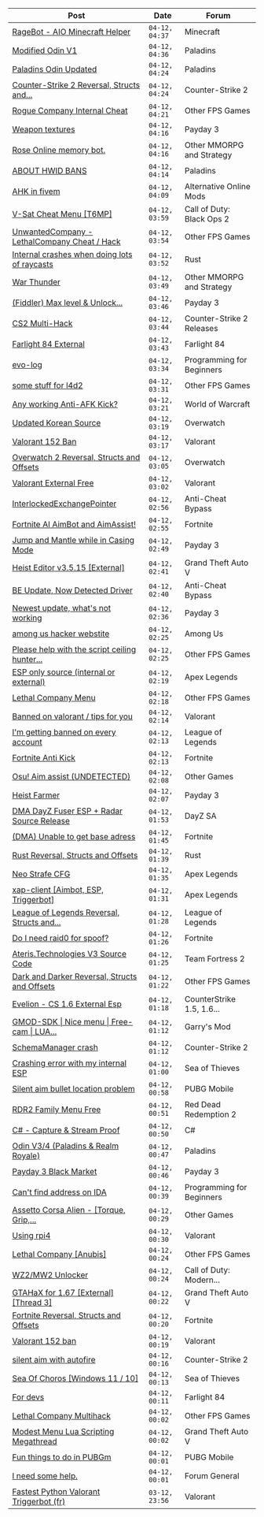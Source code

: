 |Post|Date|Forum|
|----|----|-----|
|[RageBot - AIO Minecraft Helper](https://www.unknowncheats.me/forum/minecraft/607396-ragebot-aio-minecraft-helper.html)|`04-12, 04:37`|Minecraft|
|[Modified Odin V1](https://www.unknowncheats.me/forum/paladins/585919-modified-odin-v1.html)|`04-12, 04:36`|Paladins|
|[Paladins Odin Updated](https://www.unknowncheats.me/forum/paladins/515266-paladins-odin-updated.html)|`04-12, 04:24`|Paladins|
|[Counter-Strike 2 Reversal, Structs and...](https://www.unknowncheats.me/forum/counter-strike-2-a/576077-counter-strike-2-reversal-structs-offsets.html)|`04-12, 04:24`|Counter-Strike 2|
|[Rogue Company Internal Cheat](https://www.unknowncheats.me/forum/other-fps-games/604154-rogue-company-internal-cheat.html)|`04-12, 04:21`|Other FPS Games|
|[Weapon textures](https://www.unknowncheats.me/forum/payday-3-a/613601-weapon-textures.html)|`04-12, 04:16`|Payday 3|
|[Rose Online memory bot.](https://www.unknowncheats.me/forum/other-mmorpg-and-strategy/595390-rose-online-memory-bot.html)|`04-12, 04:16`|Other MMORPG and Strategy|
|[ABOUT HWID BANS](https://www.unknowncheats.me/forum/paladins/606951-hwid-bans.html)|`04-12, 04:14`|Paladins|
|[AHK in fivem](https://www.unknowncheats.me/forum/alternative-online-mods/613324-ahk-fivem.html)|`04-12, 04:09`|Alternative Online Mods|
|[V-Sat Cheat Menu \[T6MP\]](https://www.unknowncheats.me/forum/call-of-duty-black-ops-2-a/613517-sat-cheat-menu-t6mp.html)|`04-12, 03:59`|Call of Duty: Black Ops 2|
|[UnwantedCompany - LethalCompany Cheat / Hack](https://www.unknowncheats.me/forum/other-fps-games/612460-unwantedcompany-lethalcompany-cheat-hack.html)|`04-12, 03:54`|Other FPS Games|
|[Internal crashes when doing lots of raycasts](https://www.unknowncheats.me/forum/rust/613527-internal-crashes-doing-lots-raycasts.html)|`04-12, 03:52`|Rust|
|[War Thunder](https://www.unknowncheats.me/forum/other-mmorpg-and-strategy/85949-war-thunder.html)|`04-12, 03:49`|Other MMORPG and Strategy|
|[(Fiddler) Max level & Unlock...](https://www.unknowncheats.me/forum/payday-3-a/602977-fiddler-max-level-unlock-masks-suits-items.html)|`04-12, 03:46`|Payday 3|
|[CS2 Multi-Hack](https://www.unknowncheats.me/forum/counter-strike-2-releases/612870-cs2-multi-hack.html)|`04-12, 03:44`|Counter-Strike 2 Releases|
|[Farlight 84 External](https://www.unknowncheats.me/forum/farlight-84-a/613493-farlight-84-external.html)|`04-12, 03:43`|Farlight 84|
|[evo-log](https://www.unknowncheats.me/forum/programming-for-beginners/613595-evo-log.html)|`04-12, 03:34`|Programming for Beginners|
|[some stuff for l4d2](https://www.unknowncheats.me/forum/other-fps-games/181424-stuff-l4d2.html)|`04-12, 03:31`|Other FPS Games|
|[Any working Anti-AFK Kick?](https://www.unknowncheats.me/forum/world-of-warcraft/613535-anti-afk-kick.html)|`04-12, 03:21`|World of Warcraft|
|[Updated Korean Source](https://www.unknowncheats.me/forum/overwatch/606702-updated-korean-source.html)|`04-12, 03:19`|Overwatch|
|[Valorant 152 Ban](https://www.unknowncheats.me/forum/valorant/613592-valorant-152-ban.html)|`04-12, 03:17`|Valorant|
|[Overwatch 2 Reversal, Structs and Offsets](https://www.unknowncheats.me/forum/overwatch/516727-overwatch-2-reversal-structs-offsets.html)|`04-12, 03:05`|Overwatch|
|[Valorant External Free](https://www.unknowncheats.me/forum/valorant/612035-valorant-external-free.html)|`04-12, 03:02`|Valorant|
|[InterlockedExchangePointer](https://www.unknowncheats.me/forum/anti-cheat-bypass/613056-interlockedexchangepointer.html)|`04-12, 02:56`|Anti-Cheat Bypass|
|[Fortnite AI AimBot and AimAssist!](https://www.unknowncheats.me/forum/fortnite/612707-fortnite-ai-aimbot-aimassist.html)|`04-12, 02:55`|Fortnite|
|[Jump and Mantle while in Casing Mode](https://www.unknowncheats.me/forum/payday-3-a/603251-jump-mantle-casing-mode.html)|`04-12, 02:49`|Payday 3|
|[Heist Editor v3.5.15 \[External\]](https://www.unknowncheats.me/forum/grand-theft-auto-v/451205-heist-editor-v3-5-15-external.html)|`04-12, 02:41`|Grand Theft Auto V|
|[BE Update, Now Detected Driver](https://www.unknowncheats.me/forum/anti-cheat-bypass/612756-update-detected-driver.html)|`04-12, 02:40`|Anti-Cheat Bypass|
|[Newest update, what's not working](https://www.unknowncheats.me/forum/payday-3-a/613259-update-whats.html)|`04-12, 02:36`|Payday 3|
|[among us hacker webstite](https://www.unknowncheats.me/forum/among-us/613587-hacker-webstite.html)|`04-12, 02:25`|Among Us|
|[Please help with the script ceiling hunter...](https://www.unknowncheats.me/forum/other-fps-games/613417-please-help-script-ceiling-hunter-jump-l4d2.html)|`04-12, 02:25`|Other FPS Games|
|[ESP only source (internal or external)](https://www.unknowncheats.me/forum/apex-legends/613511-esp-source-internal-external.html)|`04-12, 02:19`|Apex Legends|
|[Lethal Company Menu](https://www.unknowncheats.me/forum/other-fps-games/613045-lethal-company-menu.html)|`04-12, 02:18`|Other FPS Games|
|[Banned on valorant / tips for you](https://www.unknowncheats.me/forum/valorant/613229-banned-valorant-tips.html)|`04-12, 02:14`|Valorant|
|[I'm getting banned on every account](https://www.unknowncheats.me/forum/league-of-legends/612382-im-getting-banned-account.html)|`04-12, 02:13`|League of Legends|
|[Fortnite Anti Kick](https://www.unknowncheats.me/forum/fortnite/613440-fortnite-anti-kick.html)|`04-12, 02:13`|Fortnite|
|[Osu! Aim assist (UNDETECTED)](https://www.unknowncheats.me/forum/other-games/439955-osu-aim-assist-undetected.html)|`04-12, 02:08`|Other Games|
|[Heist Farmer](https://www.unknowncheats.me/forum/payday-3-a/607059-heist-farmer.html)|`04-12, 02:07`|Payday 3|
|[DMA DayZ Fuser ESP + Radar Source Release](https://www.unknowncheats.me/forum/dayz-sa/606723-dma-dayz-fuser-esp-radar-source-release.html)|`04-12, 01:53`|DayZ SA|
|[(DMA) Unable to get base adress](https://www.unknowncheats.me/forum/fortnite/613585-dma-unable-base-adress.html)|`04-12, 01:45`|Fortnite|
|[Rust Reversal, Structs and Offsets](https://www.unknowncheats.me/forum/rust/164256-rust-reversal-structs-offsets.html)|`04-12, 01:39`|Rust|
|[Neo Strafe CFG](https://www.unknowncheats.me/forum/apex-legends/613584-neo-strafe-cfg.html)|`04-12, 01:35`|Apex Legends|
|[xap-client \[Aimbot, ESP, Triggerbot\]](https://www.unknowncheats.me/forum/apex-legends/606842-xap-client-aimbot-esp-triggerbot.html)|`04-12, 01:31`|Apex Legends|
|[League of Legends Reversal, Structs and...](https://www.unknowncheats.me/forum/league-of-legends/310587-league-legends-reversal-structs-offsets.html)|`04-12, 01:28`|League of Legends|
|[Do I need raid0 for spoof?](https://www.unknowncheats.me/forum/fortnite/613282-raid0-spoof.html)|`04-12, 01:26`|Fortnite|
|[Ateris.Technologies V3 Source Code](https://www.unknowncheats.me/forum/team-fortress-2-a/613371-ateris-technologies-v3-source-code.html)|`04-12, 01:25`|Team Fortress 2|
|[Dark and Darker Reversal, Structs and Offsets](https://www.unknowncheats.me/forum/other-fps-games/562724-dark-darker-reversal-structs-offsets.html)|`04-12, 01:22`|Other FPS Games|
|[Evelion - CS 1.6 External Esp](https://www.unknowncheats.me/forum/counterstrike-1-5-1-6-and-mods/613583-evelion-cs-1-6-external-esp.html)|`04-12, 01:18`|CounterStrike 1.5, 1.6...|
|[GMOD-SDK \| Nice menu \| Free-cam \| LUA...](https://www.unknowncheats.me/forum/garry-s-mod/453047-gmod-sdk-nice-menu-free-cam-lua-executor-lots-features-source-included.html)|`04-12, 01:12`|Garry's Mod|
|[SchemaManager crash](https://www.unknowncheats.me/forum/counter-strike-2-a/613558-schemamanager-crash.html)|`04-12, 01:12`|Counter-Strike 2|
|[Crashing error with my internal ESP](https://www.unknowncheats.me/forum/sea-of-thieves/613581-crashing-error-internal-esp.html)|`04-12, 01:00`|Sea of Thieves|
|[Silent aim bullet location problem](https://www.unknowncheats.me/forum/pubg-mobile/613580-silent-aim-bullet-location.html)|`04-12, 00:58`|PUBG Mobile|
|[RDR2 Family Menu Free](https://www.unknowncheats.me/forum/red-dead-redemption-2-a/576128-rdr2-family-menu-free.html)|`04-12, 00:51`|Red Dead Redemption 2|
|[C# - Capture & Stream Proof](https://www.unknowncheats.me/forum/c-/613419-capture-stream-proof.html)|`04-12, 00:50`|C#|
|[Odin V3/4 (Paladins & Realm Royale)](https://www.unknowncheats.me/forum/paladins/576012-odin-v3-4-paladins-realm-royale.html)|`04-12, 00:47`|Paladins|
|[Payday 3 Black Market](https://www.unknowncheats.me/forum/payday-3-a/606667-payday-3-black-market.html)|`04-12, 00:46`|Payday 3|
|[Can't find address on IDA](https://www.unknowncheats.me/forum/programming-for-beginners/613576-cant-address-ida.html)|`04-12, 00:39`|Programming for Beginners|
|[Assetto Corsa Alien - \[Torque, Grip,...](https://www.unknowncheats.me/forum/other-games/511184-assetto-corsa-alien-torque-grip-downforce.html)|`04-12, 00:29`|Other Games|
|[Using rpi4](https://www.unknowncheats.me/forum/valorant/613524-using-rpi4.html)|`04-12, 00:30`|Valorant|
|[Lethal Company \[Anubis\]](https://www.unknowncheats.me/forum/other-fps-games/611847-lethal-company-anubis.html)|`04-12, 00:24`|Other FPS Games|
|[WZ2/MW2 Unlocker](https://www.unknowncheats.me/forum/call-of-duty-modern-warfare-ii/613538-wz2-mw2-unlocker.html)|`04-12, 00:24`|Call of Duty: Modern...|
|[GTAHaX for 1.67 \[External\] \[Thread 3\]](https://www.unknowncheats.me/forum/grand-theft-auto-v/461672-gtahax-1-67-external-thread-3-a.html)|`04-12, 00:22`|Grand Theft Auto V|
|[Fortnite Reversal, Structs and Offsets](https://www.unknowncheats.me/forum/fortnite/235061-fortnite-reversal-structs-offsets.html)|`04-12, 00:20`|Fortnite|
|[Valorant 152 ban](https://www.unknowncheats.me/forum/valorant/613480-valorant-152-ban.html)|`04-12, 00:19`|Valorant|
|[silent aim with autofire](https://www.unknowncheats.me/forum/counter-strike-2-a/613574-silent-aim-autofire.html)|`04-12, 00:16`|Counter-Strike 2|
|[Sea Of Choros \[Windows 11 / 10\]](https://www.unknowncheats.me/forum/sea-of-thieves/596786-sea-choros-windows-11-10-a.html)|`04-12, 00:13`|Sea of Thieves|
|[For devs](https://www.unknowncheats.me/forum/farlight-84-a/613151-devs.html)|`04-12, 00:11`|Farlight 84|
|[Lethal Company Multihack](https://www.unknowncheats.me/forum/other-fps-games/613409-lethal-company-multihack.html)|`04-12, 00:02`|Other FPS Games|
|[Modest Menu Lua Scripting Megathread](https://www.unknowncheats.me/forum/grand-theft-auto-v/463868-modest-menu-lua-scripting-megathread.html)|`04-12, 00:02`|Grand Theft Auto V|
|[Fun things to do in PUBGm](https://www.unknowncheats.me/forum/pubg-mobile/613563-fun-pubgm.html)|`04-12, 00:01`|PUBG Mobile|
|[I need some help.](https://www.unknowncheats.me/forum/forum-general/613483-help.html)|`04-12, 00:01`|Forum General|
|[Fastest Python Valorant Triggerbot (fr)](https://www.unknowncheats.me/forum/valorant/612762-fastest-python-valorant-triggerbot-fr.html)|`03-12, 23:56`|Valorant|
